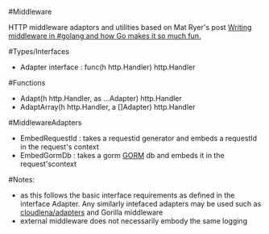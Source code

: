 #Middleware

HTTP middleware adaptors and utilities based on Mat Ryer's post [Writing middleware in #golang and how Go makes it so much fun.](https://medium.com/@matryer/writing-middleware-in-golang-and-how-go-makes-it-so-much-fun-4375c1246e81)

#Types/Interfaces

- Adapter interface : func(h http.Handler) http.Handler

#Functions

- Adapt(h http.Handler, as ...Adapter) http.Handler
- AdaptArray(h http.Handler, a []Adapter) http.Handler

#MiddlewareAdapters

- EmbedRequestId : takes a requestid generator and embeds a requestId in the request's context
- EmbedGormDb : takes a gorm [GORM](https://gorm.io/index.html) db and embeds it in the request'scontext

#Notes:

- as this follows the basic interface requirements as defined in the interface Adapter. Any similarly intefaced adapters may be used such as [cloudlena/adapters](https://github.com/cloudlena/adapters) and Gorilla middleware
- external middleware does not necessarily embody the same logging